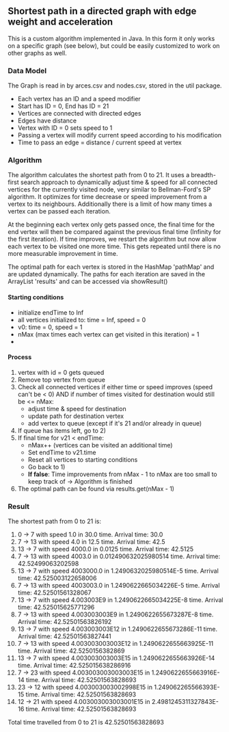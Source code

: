 ## Shortest path in a directed graph with edge weight and acceleration
This is a custom algorithm implemented in Java. In this form it only works on a specific graph (see below), but could be easily customized to work on other graphs as well.

### Data Model
The Graph is read in by arces.csv and nodes.csv, stored in the util package.

* Each vertex has an ID and a speed modifier
* Start has ID = 0, End has ID = 21
* Vertices are connected with directed edges
* Edges have distance
* Vertex with ID = 0 sets speed to 1
* Passing a vertex will modify current speed according to his modification
* Time to pass an edge = distance / current speed at vertex

### Algorithm
The algorithm calculates the shortest path from 0 to 21. It uses a breadth-first search approach to dynamically adjust time & speed for all connected vertices for the currently visited node, very similar to Bellman-Ford's SP algorithm.  It optimizes for time decrease or speed improvement from a vertex to its neighbours. Additionally there is a limit of how many times a vertex can be passed each iteration. 

At the beginning each vertex only gets passed once, the final time for the end vertex will then be compared against the previous final time (Infinity for the first iteration). If time improves, we restart the algorithm but now allow each vertex to be visited one more time. This gets repeated until there is no more measurable improvement in time.


 The optimal path for each vertex is stored in the HashMap 'pathMap' and are updated dynamically. The paths for each iteration are saved in the ArrayList 'results' and can be accessed via showResult()
 
#### Starting conditions
 * initialize endTime to Inf
 * all vertices initialized to: time = Inf, speed = 0
 * v0: time = 0, speed = 1
 *  nMax (max times each vertex can get visited in this iteration) = 1
 * 

#### Process 
1. vertex with id = 0 gets queued
2. Remove top vertex from queue
3. Check all connected vertices if either time or speed improves (speed can't be < 0) AND if number of times visited for destination would still be <= nMax:
    * adjust time & speed for destination
    * update path for destination vertex
    * add vertex to queue (except if it's 21 and/or already in queue)
 4. If queue has items left, go to 2)
 5. If final time for v21 < endTime:
    * nMax++ (vertices can be visited an additional time)
    * Set endTime to v21.time
    * Reset all vertices to starting conditions
    * Go back to 1)
    * **If false**: Time improvements from nMax - 1 to nMax are too small to keep track of -> Algorithm is finished
 6. The optimal path can be found via results.get(nMax - 1)

 ### Result
 The shortest path from 0 to 21 is: 
1) 0 -> 7 with speed 1.0 in 30.0 time. Arrival time: 30.0
2) 7 -> 13 with speed 4.0 in 12.5 time. Arrival time: 42.5
3) 13 -> 7 with speed 4000.0 in 0.0125 time. Arrival time: 42.5125
4) 7 -> 13 with speed 4003.0 in 0.012490632025980514 time. Arrival time: 42.52499063202598
5) 13 -> 7 with speed 4003000.0 in 1.2490632025980514E-5 time. Arrival time: 42.525003122658006
6) 7 -> 13 with speed 4003003.0 in 1.2490622665034226E-5 time. Arrival time: 42.52501561328067
7) 13 -> 7 with speed 4.003003E9 in 1.2490622665034225E-8 time. Arrival time: 42.525015625771296
8) 7 -> 13 with speed 4.003003003E9 in 1.2490622655673287E-8 time. Arrival time: 42.52501563826192
9) 13 -> 7 with speed 4.003003003E12 in 1.2490622655673286E-11 time. Arrival time: 42.52501563827441
10) 7 -> 13 with speed 4.003003003003E12 in 1.2490622655663925E-11 time. Arrival time: 42.5250156382869
11) 13 -> 7 with speed 4.003003003003E15 in 1.2490622655663926E-14 time. Arrival time: 42.525015638286916
12) 7 -> 23 with speed 4.003003003003003E15 in 1.2490622655663916E-14 time. Arrival time: 42.52501563828693
13) 23 -> 12 with speed 4.003003003002998E15 in 1.249062265566393E-15 time. Arrival time: 42.52501563828693
14) 12 -> 21 with speed 4.003003003003001E15 in 2.4981245311327843E-16 time. Arrival time: 42.52501563828693

Total time travelled from 0 to 21 is 42.52501563828693